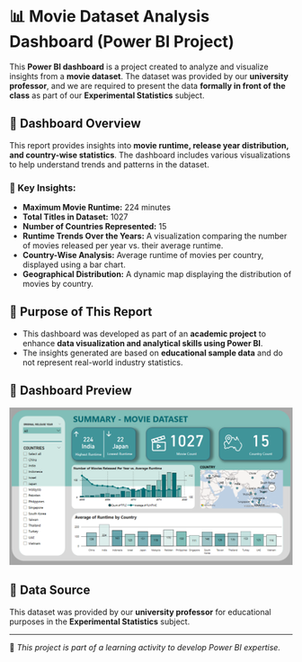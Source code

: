 # 📊 Movie Dataset Analysis Dashboard (Power BI Project)

This **Power BI dashboard** is a project created to analyze and visualize insights from a **movie dataset**. The dataset was provided by our **university professor**, and we are required to present the data **formally in front of the class** as part of our **Experimental Statistics** subject.

## 📌 Dashboard Overview
This report provides insights into **movie runtime, release year distribution, and country-wise statistics**. The dashboard includes various visualizations to help understand trends and patterns in the dataset.

### 🔹 Key Insights:
- **Maximum Movie Runtime:** 224 minutes
- **Total Titles in Dataset:** 1027
- **Number of Countries Represented:** 15
- **Runtime Trends Over the Years:** A visualization comparing the number of movies released per year vs. their average runtime.
- **Country-Wise Analysis:** Average runtime of movies per country, displayed using a bar chart.
- **Geographical Distribution:** A dynamic map displaying the distribution of movies by country.

## 📌 Purpose of This Report
- This dashboard was developed as part of an **academic project** to enhance **data visualization and analytical skills using Power BI**.
- The insights generated are based on **educational sample data** and do not represent real-world industry statistics.

## 📌 Dashboard Preview  
![Power BI Dashboard](preview/movie-dataset.png)  

## 📢 Data Source
This dataset was provided by our **university professor** for educational purposes in the **Experimental Statistics** subject.

---

🚀 _This project is part of a learning activity to develop Power BI expertise._
